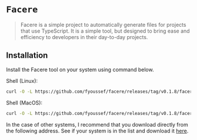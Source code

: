 # `Facere`

> Facere is a simple project to automatically generate files for projects that use TypeScript.
> It is a simple tool, but designed to bring ease and efficiency to developers in their day-to-day projects.

## Installation

Install the Facere tool on your system using command below.

Shell (Linux):

```sh
curl -O -L https://github.com/fyoussef/facere/releases/tag/v0.1.8/facere-x86_64-unknown-linux-gnu.tar.gz
```

Shell (MacOS):

```sh
curl -O -L https://github.com/fyoussef/facere/releases/tag/v0.1.8/facere-aarch64-apple-darwin.tar.gz
```

In the case of other systems, I recommend that you download directly from the following address.
See if your system is in the list and download it <a href="https://github.com/fyoussef/facere/releases/tag/v0.1.8">here</a>.
